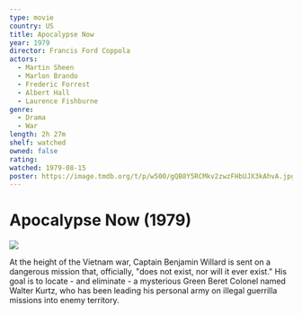 ```yaml
---
type: movie
country: US
title: Apocalypse Now
year: 1979
director: Francis Ford Coppola
actors:
  - Martin Sheen
  - Marlon Brando
  - Frederic Forrest
  - Albert Hall
  - Laurence Fishburne
genre:
  - Drama
  - War
length: 2h 27m
shelf: watched
owned: false
rating:
watched: 1979-08-15
poster: https://image.tmdb.org/t/p/w500/gQB8Y5RCMkv2zwzFHbUJX3kAhvA.jpg
---
```


# Apocalypse Now (1979)

![](https://image.tmdb.org/t/p/w500/gQB8Y5RCMkv2zwzFHbUJX3kAhvA.jpg)

At the height of the Vietnam war, Captain Benjamin Willard is sent on a dangerous mission that, officially, "does not exist, nor will it ever exist." His goal is to locate - and eliminate - a mysterious Green Beret Colonel named Walter Kurtz, who has been leading his personal army on illegal guerrilla missions into enemy territory.